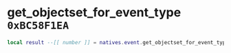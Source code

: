 # get_objectset_for_event_type `0xBC58F1EA`

```lua
local result --[[ number ]] = natives.event.get_objectset_for_event_type(_setid --[[ number ]])
```